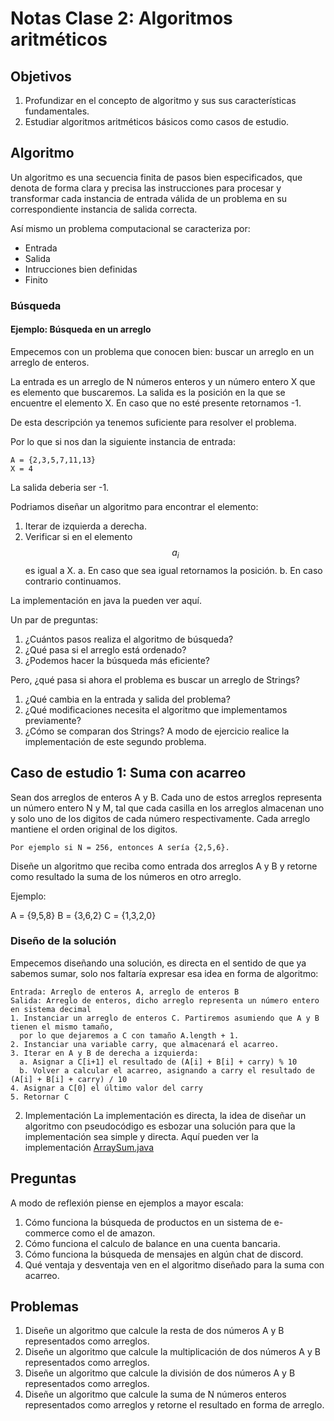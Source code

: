 # Notas Clase 2: Algoritmos aritméticos

## Objetivos

1. Profundizar en el concepto de algoritmo y sus sus características fundamentales.
2. Estudiar algoritmos aritméticos básicos como casos de estudio.

## Algoritmo

Un algoritmo es una secuencia finita de pasos bien especificados,
que denota de forma clara y precisa las instrucciones para procesar
y transformar cada instancia de entrada válida de un problema en su correspondiente
instancia de salida correcta.

Así mismo un problema computacional se caracteriza por:
- Entrada
- Salida
- Intrucciones bien definidas
- Finito

### Búsqueda

#### Ejemplo: Búsqueda en un arreglo
Empecemos con un problema que conocen bien: buscar un arreglo en un arreglo de enteros.

La entrada es un arreglo de N números enteros y un número entero X que es elemento que buscaremos.
La salida es la posición en la que se encuentre el elemento X. En caso que no esté presente retornamos -1.

De esta descripción ya tenemos suficiente para resolver el problema.

Por lo que si nos dan la siguiente instancia de entrada:

```
A = {2,3,5,7,11,13}
X = 4
```

La salida deberia ser -1.

Podriamos diseñar un algoritmo para encontrar el elemento:


1. Iterar de izquierda a derecha.
2. Verificar si en el elemento $$a_i$$ es igual a X.
  a. En caso que sea igual retornamos la posición.
  b. En caso contrario continuamos.

La implementación en java la pueden ver aquí.

Un par de preguntas:
1. ¿Cuántos pasos realiza el algoritmo de búsqueda?
2. ¿Qué pasa si el arreglo está ordenado?
3. ¿Podemos hacer la búsqueda más eficiente?

Pero, ¿qué pasa si ahora el problema es buscar un arreglo de Strings?
1. ¿Qué cambia en la entrada y salida del problema?
2. ¿Qué modificaciones necesita el algoritmo que implementamos previamente?
3. ¿Cómo se comparan dos Strings?
A modo de ejercicio realice la implementación de este segundo problema.

## Caso de estudio 1: Suma con acarreo
Sean dos arreglos de enteros A y B. Cada uno de estos arreglos representa un número entero N y M, tal que cada
casilla en los arreglos almacenan uno y solo uno de los digitos de cada número respectivamente. Cada arreglo mantiene
el orden original de los digitos.

```
Por ejemplo si N = 256, entonces A sería {2,5,6}.
```

Diseñe un algoritmo que reciba como entrada dos arreglos A y B y retorne como resultado la suma de los números
en otro arreglo.

Ejemplo:

A = {9,5,8}
B = {3,6,2}
C = {1,3,2,0}

### Diseño de la solución
Empecemos diseñando una solución, es directa en el sentido de que ya sabemos sumar, solo nos faltaría
expresar esa idea en forma de algoritmo:

```
Entrada: Arreglo de enteros A, arreglo de enteros B
Salida: Arreglo de enteros, dicho arreglo representa un número entero en sistema decimal
1. Instanciar un arreglo de enteros C. Partiremos asumiendo que A y B tienen el mismo tamaño,
  por lo que dejaremos a C con tamaño A.length + 1.
2. Instanciar una variable carry, que almacenará el acarreo.
3. Iterar en A y B de derecha a izquierda:
  a. Asignar a C[i+1] el resultado de (A[i] + B[i] + carry) % 10
  b. Volver a calcular el acarreo, asignando a carry el resultado de (A[i] + B[i] + carry) / 10
4. Asignar a C[0] el último valor del carry
5. Retornar C
```

2. Implementación
La implementación es directa, la idea de diseñar un algoritmo con pseudocódigo es esbozar una solución
para que la implementación sea simple y directa.
Aquí pueden ver la implementación [ArraySum.java](src/ArraySum.java)

## Preguntas
A modo de reflexión piense en ejemplos a mayor escala:
1. Cómo funciona la búsqueda de productos en un sistema de e-commerce como el de amazon.
2. Cómo funciona el calculo de balance en una cuenta bancaria.
3. Cómo funciona la búsqueda de mensajes en algún chat de discord.
4. Qué ventaja y desventaja ven en el algoritmo diseñado para la suma con acarreo.

## Problemas
1. Diseñe un algoritmo que calcule la resta de dos números A y B representados como arreglos.
2. Diseñe un algoritmo que calcule la multiplicación de dos números A y B representados como arreglos.
3. Diseñe un algoritmo que calcule la división de dos números A y B representados como arreglos.
4. Diseñe un algoritmo que calcule la suma de N números enteros representados como arreglos
  y retorne el resultado en forma de arreglo.
